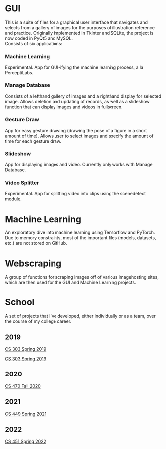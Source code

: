 # GUI
This is a suite of files for a graphical user interface that navigates and selects from a gallery of images for the purposes of illustration reference and practice. Originally implemented in Tkinter and SQLite, the project is now coded in PyQt5 and MySQL.\
Consists of six applications:
### Machine Learning
Experimental. App for GUI-ifying the machine learning process, a la PerceptiLabs.
### Manage Database
Consists of a lefthand gallery of images and a righthand display for selected image. Allows deletion and updating of records, as well as a slideshow function that can display images and videos in fullscreen. 
### Gesture Draw
App for easy gesture drawing (drawing the pose of a figure in a short amount of time). Allows user to select images and specify the amount of time for each gesture draw.
### Slideshow
App for displaying images and video. Currently only works with Manage Database.
### Video Splitter
Experimental. App for splitting video into clips using the scenedetect module.
# Machine Learning
An exploratory dive into machine learning using Tensorflow and PyTorch. Due to memory constraints, most of the important files (models, datasets, etc.) are not stored on GitHub.
# Webscraping
A group of functions for scraping images off of various imagehosting sites, which are then used for the GUI and Machine Learning projects.
# School
A set of projects that I've developed, either individually or as a team, over the course of my college career.
## 2019
[CS 303 Spring 2019](https://github.com/Rayos1/Library-Employees)

[CS 303 Spring 2019](https://github.com/Rayos1/Morse-Code-Decoder)
## 2020
[CS 470 Fall 2020](https://github.com/Rayos1/CS-470-Fall-2020)
## 2021
[CS 449 Spring 2021](https://github.com/Rayos1/CS-449-Spring-2021)
## 2022
[CS 451 Spring 2022](https://github.com/CS451-Commerce-Bank-Webpage/CommerceBankApp)
